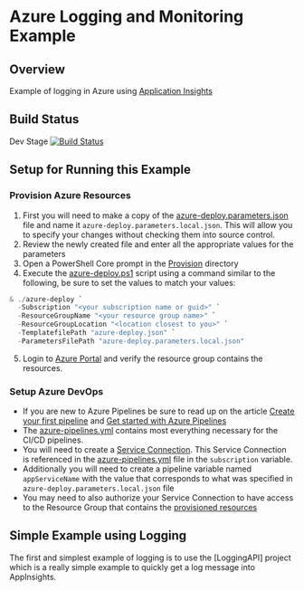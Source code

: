 # Azure Logging and Monitoring Example

## Overview

Example of logging in Azure using [Application Insights](https://docs.microsoft.com/en-us/azure/azure-monitor/app/app-insights-overview)

## Build Status 

Dev Stage
[![Build Status](https://dev.azure.com/slusk/Azure%20Logging%20Demo/_apis/build/status/scottluskcis.azure-logging-monitor?branchName=master)](https://dev.azure.com/slusk/Azure%20Logging%20Demo/_build/latest?definitionId=13&branchName=master)

## Setup for Running this Example

### Provision Azure Resources

1. First you will need to make a copy of the [azure-deploy.parameters.json](Ops/Provision/azure-dpeloy.parameters.json) file and name it `azure-deploy.parameters.local.json`. This will allow you to specify your changes without checking them into source control.
2. Review the newly created file and enter all the appropriate values for the parameters
3. Open a PowerShell Core prompt in the [Provision](Ops/Provision) directory
4. Execute the [azure-deploy.ps1](Ops/Provision/azure-deploy.ps1) script using a command similar to the following, be sure to set the values to match your values:

```powershell
& ./azure-deploy `
  -Subscription "<your subscription name or guid>" `
  -ResourceGroupName "<your resource group name>" `
  -ResourceGroupLocation "<location closest to you>" `
  -TemplatefilePath "azure-deploy.json" `
  -ParametersFilePath "azure-deploy.parameters.local.json"
```

5. Login to [Azure Portal](https://portal.azure.com/) and verify the resource group contains the resources.

### Setup Azure DevOps

* If you are new to Azure Pipelines be sure to read up on the article [Create your first pipeline](https://docs.microsoft.com/en-us/azure/devops/pipelines/create-first-pipeline?view=azure-devops&tabs=tfs-2018-2) and [Get started with Azure Pipelines](https://docs.microsoft.com/en-us/azure/devops/pipelines/get-started/overview?view=azure-devops)
* The [azure-pipelines.yml](azure-pipelines.yml) contains most everything necessary for the CI/CD pipelines. 
* You will need to create a [Service Connection](https://docs.microsoft.com/en-us/azure/devops/pipelines/library/connect-to-azure?view=azure-devops). This Service Connection is referenced in the [azure-pipelines.yml](azure-pipelines.yml) file in the `subscription` variable. 
* Additionally you will need to create a pipeline variable named `appServiceName` with the value that corresponds to what was specified in `azure-deploy.parameters.local.json` file
* You may need to also authorize your Service Connection to have access to the Resource Group that contains the [provisioned resources](#provision-azure-resources)

## Simple Example using Logging

The first and simplest example of logging is to use the [LoggingAPI] project which is a really simple example to quickly get a log message into AppInsights.